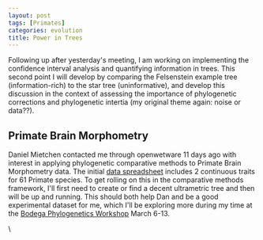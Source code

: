 ```yaml
---
layout: post
tags: [Primates]
categories: evolution
title: Power in Trees
---
```







 








Following up after yesterday's meeting, I am working on implementing the
confidence interval analysis and quantifying information in trees. This
second point I will develop by comparing the Felsenstein example tree
(information-rich) to the star tree (uninformative), and develop this
discussion in the context of assessing the importance of phylogenetic
corrections and phylogenetic intertia (my original theme again: noise or
data??).

Primate Brain Morphometry
-------------------------

Daniel Mietchen contacted me through openwetware 11 days ago with
interest in applying phylogenetic comparative methods to Primate Brain
Morphometry data. The initial [data
spreadsheet](/images/2/23/Primate_brain_comparisons.xls "Primate brain comparisons.xls")
includes 2 continuous traits for 61 Primate species. To get rolling on
this in the comparative methods framework, I'll first need to create or
find a decent ultrametric tree and then will be up and running. This
should both help Dan and be a good experimental dataset for me, which
I'll be exploring more during my time at the [Bodega Phylogenetics
Workshop](http://bodegaphylo.wikispot.org/ "http://bodegaphylo.wikispot.org/")
March 6-13.

\


